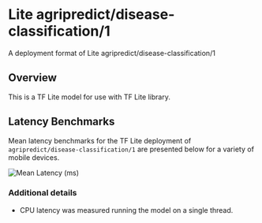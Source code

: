 # Lite agripredict/disease-classification/1
A deployment format of Lite agripredict/disease-classification/1

<!-- asset-path: https://storage.googleapis.com/visionkit/agripredict/classifier/crop_disease_V0/2/quantized_input_uint8/ecc386e717b5696a35bdf37071cbc2463723320f-model-with-metadata.tflite -->
<!-- parent-model: agripredict/disease-classification/1 -->

## Overview
This is a TF Lite model for use with TF Lite library.

## Latency Benchmarks

Mean latency benchmarks for the TF Lite deployment of
`agripredict/disease-classification/1` are presented below for a
variety of mobile devices.

![Mean Latency (ms)](https://www.gstatic.com/aihub/tfhub/charts/disease-classification/1/mean_latency_ms.png)

### Additional details

*   CPU latency was measured running the model on a single thread.

